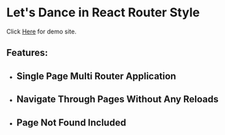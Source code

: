 # Let's Dance in React Router Style

Click [Here](https://objective-kowalevski-d12336.netlify.app/) for demo site.

## Features: 
 * ## Single Page Multi Router Application
 * ## Navigate Through Pages Without Any Reloads
 * ## Page Not Found Included
